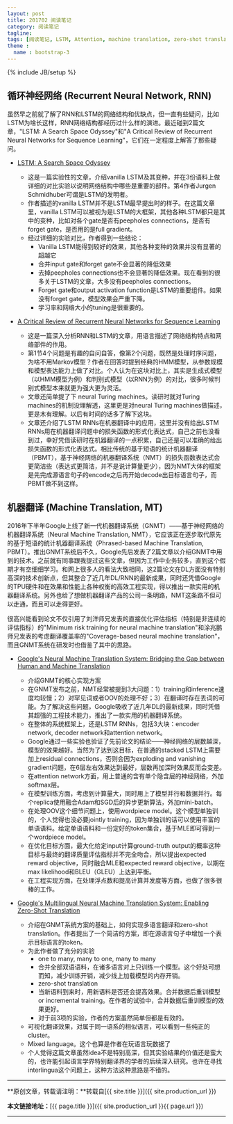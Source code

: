 ```yaml
---
layout: post
title: 201702 阅读笔记
category: 阅读笔记
tagline: 
tags: [阅读笔记, LSTM, Attention, machine translation, zero-shot translation, 机器翻译]
theme :
  name : bootstrap-3
---
```

{% include JB/setup %}

## 循环神经网络 (Recurrent Neural Network, RNN)

虽然早之前就了解了RNN和LSTM的网络结构和优缺点，但一直有些疑问，比如LSTM为啥长这样，RNN网络结构都经历过什么样的演进。最近碰到2篇文章，"LSTM: A Search Space Odyssey"和"A Critical Review of Recurrent Neural Networks for Sequence Learning"，它们在一定程度上解答了那些疑问。

+ [LSTM: A Search Space Odyssey](https://arxiv.org/abs/1503.04069)
  - 这是一篇实验性的文章，介绍vanilla LSTM及其变种，并在3份语料上做详细的对比实验以说明网络结构中哪些是重要的部件。第4作者Jurgen Schmidhuber可谓是LSTM的发明者。
  - 作者描述的vanilla LSTM并不是LSTM最早提出时的样子。在这篇文章里，vanilla LSTM可以被视为是LSTM的大框架，其他各种LSTM都只是其中的变种，比如对各个gate是否有peepholes connections，是否有forget gate，是否用的是full gradient。
  - 经过详细的实验对比，作者得到一些结论：
    + Vanilla LSTM能得到较好的效果，其他各种变种的效果并没有显著的超越它
    + 合并input gate和forget gate不会显著的降低效果
    + 去掉peepholes connections也不会显著的降低效果。现在看到的很多关于LSTM的文章，大多没有peepholes connections。
    + Forget gate和output activation function是LSTM的重要组件。如果没有forget gate，模型效果会严重下降。
    + 学习率和网络大小的tuning是很重要的。

+ [A Critical Review of Recurrent Neural Networks for Sequence Learning](https://arxiv.org/abs/1506.00019)
  - 这是一篇深入分析RNN和LSTM的文章，用语言描述了网络结构特点和网络部件的作用。
  - 第1节4个问题是有趣的自问自答，像第2个问题，既然是处理时序问题，为啥不用Markov模型？作者在回答时提到经典的HMM模型，从参数规模和模型表达能力上做了对比。个人认为在这块对比上，其实是生成式模型（以HMM模型为例）和判别式模型（以RNN为例）的对比，很多时候判别式模型本来就更为强大更为灵活。
  - 文章还简单提了下 neural Turing machines。读研时就对Turing machines的机制没理解透，这里更是对neural Turing machines做描述，更是木有理解。以后有时间的话多了解下这块。
  - 文章还介绍了LSTM RNNs在机器翻译中的应用，这里并没有给出LSTM RNNs用在机器翻译问题中的损失函数的形式化表达式，自己之前也没看到过，幸好凭借读研时在机器翻译的一点积累，自己还是可以准确的给出损失函数的形式化表达式。相比传统的基于短语的统计机器翻译（PBMT），基于神经网络的机器翻译系统（NMT）的损失函数表达式会更简洁些（表达式更简洁，并不是说计算量更少），因为NMT大体的框架是先完成源语言句子的encode之后再开始decode出目标语言句子，而PBMT做不到这样。

## 机器翻译 (Machine Translation, MT)

2016年下半年Google上线了新一代机器翻译系统（GNMT）——基于神经网络的机器翻译系统（Neural Machine Translation, NMT），它应该正在逐步取代原先的基于短语的统计机器翻译系统（Phrased-based Machine Translation, PBMT）。推出GNMT系统后不久，Google先后发表了2篇文章以介绍GNMT中用到的技术。之前就有同事跟我提过这些文章，但因为工作中业务较多，直到这个假期才有空细细学习。和网上很多人的看法大致相同，这2篇论文在DL方面没有特别高深的技术创新点，但其整合了近几年DL/RNN的最新成果，同时还凭借Google的TPU硬件和在效果和性能上各种权衡的高效工程实现，得以推出一款实用的机器翻译系统。另外也给了想做机器翻译产品的公司一条明路，NMT这条路不但可以走通，而且可以走得更好。

很高兴能看到论文不仅引用了刘洋师兄发表的直接优化评估指标（特别是非连续的评估指标）的"Minimum risk training for neural machine translation"和涂兆鹏师兄发表的考虑翻译覆盖率的"Coverage-based neural machine translation"，而且GNMT系统在研发时也借鉴了其中的思路。

+ [Google's Neural Machine Translation System: Bridging the Gap between Human and Machine Translation](https://arxiv.org/abs/1609.08144)
  - 介绍GNMT的核心实现方案
  - 在GNMT发布之前，NMT经常被提到3大问题：1）training和inference速度均较慢；2）对罕见词或者OOV的处理不好；3）在翻译时存在丢词的可能。为了解决这些问题，Google吸收了近几年DL的最新成果，同时凭借其超强的工程技术能力，推出了一款实用的机器翻译系统。
  - 在整体的系统框架上，还是LSTM RNNs，包括3大块：encoder network, decoder network和attention network。
  - Google通过一些实验也验证了先前论文的结论——神经网络的层数越深，模型的效果越好。当然为了达到这目标，在普通的stacked LSTM上需要加上residual connections，否则会因为exploding and vanishing gradient问题，在6层左右效果达到最好，层数再加深时效果反而会变差。
  - 在attention network方面，用上普通的含有单个隐含层的神经网络，外加softmax层。
  - 在模型训练方面，考虑到计算量大，同时用上了模型并行和数据并行。每个replica使用融合Adam和SGD后的异步更新算法，外加mini-batch。
  - 在处理OOV这个细节问题上，使用wordpiece model。这个模型单独训的，个人觉得也没必要jointly training，因为单独训的话可以使用丰富的单语语料。给定单语语料和一份定好的token集合，基于MLE即可得到一个wordpiece model。
  - 在优化目标方面，最大化给定input计算ground-truth output的概率这种目标与最终的翻译质量评估指标并不完全吻合，所以提出expected reward objective，同时融合MLE和expected reward objective，以期在max likelihood和BLEU（GLEU）上达到平衡。
  - 在工程实现方面，在处理浮点数和提高计算并发度等方面，也做了很多很棒的工作。

+ [Google's Multilingual Neural Machine Translation System: Enabling Zero-Shot Translation](https://arxiv.org/abs/1611.04558)
  - 介绍在GNMT系统方案的基础上，如何实现多语言翻译和zero-shot translation。作者提出了一个简洁的方案，即在源语言句子中增加一个表示目标语言的token。
  - 为此作者做了充分的实验
    + one to many, many to one, many to many
    + 合并全部双语语料，在诸多语言对上只训练一个模型。这个好处可想而知，减少训练开销，减少线上加载模型的内存开销。
    + zero-shot translation
    + 当新语料到来时，用新语料是否还会提高效果。合并数据后重训模型 or incremental training。在作者的试验中，合并数据后重训模型的效果更好。
    + 对于前3项的实验，作者的方案虽然简单但都是有效的。
  - 可视化翻译效果，对属于同一语系的相似语言，可以看到一些纯正的cluster。
  - Mixed language。这个也算是作者在玩语言玩数据了
  - 个人觉得这篇文章虽然idea不是特别高深，但其实验结果的价值还是蛮大的，也许能引起语言学界特别翻译界的学者的后续深入研究。也许在寻找interlingua这个问题上，这种方法这种思路是不错的。


* * *

**原创文章，转载请注明：**转载自[{{ site.title }}]({{ site.production_url }})

**本文链接地址：**[{{ page.title }}]({{ site.production_url }}{{ page.url }})

* * *
